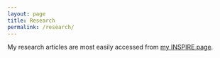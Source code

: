 ```yaml
---
layout: page
title: Research
permalink: /research/
---
```

<!-- # Research -->
My research articles are most easily accessed from [my INSPIRE page](https://inspirehep.net/authors/2046687).


